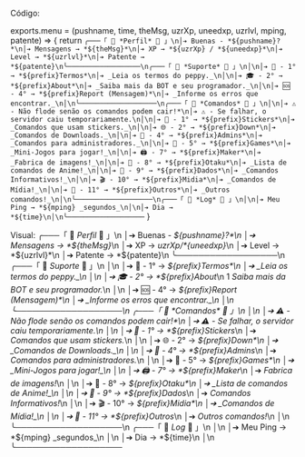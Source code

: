 Código:

exports.menu = (pushname, time, theMsg, uzrXp, uneedxp, uzrlvl, mping, patente) => { return `╭───「 🖤 *Perfil* 🖤 」\n│➔ Buenas - *${pushname}?*\n│➔ Mensagens → *${theMsg}*\n│➔ XP → *${uzrXp} / *${uneedxp}*\n│➔ Level → *${uzrlvl}*\n│➔ Patente → *${patente}\n╰──────────────────\n╭───「 📣 *Suporte* 📣 」\n│\n│➔ 📔 - 1° → *${prefix}Termos*\n│➔ _Leia os termos do peppy._\n│\n│➔ 🎓 - 2° → *${prefix}About*\n│➔ _Saiba mais da BOT e seu programador._\n│\n│➔ 🆘 - 4° → *${prefix}Report (Mensagem)*\n│➔ _Informe os erros que encontrar._\n│\n╰───────────────────\n╭───「 🧊 *Comandos* 🧊 」\n│\n│➔ ⚠️ - Não flode senão os comandos podem cair!*\n│➔ ⚠️ - Se falhar, o servidor caiu temporariamente.\n│\n│➔ 🙈 - 1° → *${prefix}Stickers*\n│➔ _Comandos que usam stickers._\n│\n│➔ 🌐 - 2° → *${prefix}Down*\n│➔ _Comandos de Downloads._\n│\n│➔ 🤭 - 4° → *${prefix}Admins*\n│➔ _Comandos para administradores._\n│\n│➔ 🎰 - 5° → *${prefix}Games*\n│➔ _Mini-Jogos para jogar!_\n│\n│➔ 🖨️ - 7° → *${prefix}Maker*\n│➔ _Fabrica de imagens!_\n│\n│➔ 🍙 - 8° → *${prefix}Otaku*\n│➔ _Lista de comandos de Anime!_\n│\n│➔ 📂 - 9° → *${prefix}Dados*\n│➔ _Comandos Informativos!_\n│\n│➔ 🎬 - 10° → *${prefix}Midia*\n│➔ _Comandos de Mídia!_\n│\n│➔ 🚪 - 11° → *${prefix}Outros*\n│➔ _Outros comandos!_\n│\n╰───────────────────\n╭───「 📂 *Log* 📂 」\n│\n│➔ Meu Ping → *${mping} _segundos_\n│\n│➔ Dia → *${time}\n│\n╰───────────────────` }


Visual:
╭───「 🖤 *Perfil* 🖤 」\n
│➔ Buenas - *${pushname}?*\n
│➔ Mensagens → *${theMsg}*\n
│➔ XP → *${uzrXp} / *${uneedxp}*\n
│➔ Level → *${uzrlvl}*\n
│➔ Patente → *${patente}\n
╰──────────────────\n
╭───「 📣 *Suporte* 📣 」\n
│\n
│➔ 📔 - 1° → *${prefix}Termos*\n
│➔ _Leia os termos do peppy._\n
│\n
│➔ 🎓 - 2° → *${prefix}About*\n
1 _Saiba mais da BOT e seu programador._\n
│\n
│➔ 🆘 - 4° → *${prefix}Report (Mensagem)*\n
│➔ _Informe os erros que encontrar._\n
│\n
╰───────────────────\n
╭───「 🧊 *Comandos* 🧊 」\n
│\n
│➔ ⚠️ - Não flode senão os comandos podem cair!*\n
│➔ ⚠️ - Se falhar, o servidor caiu temporariamente.\n
│\n
│➔ 🙈 - 1° → *${prefix}Stickers*\n
│➔ _Comandos que usam stickers._\n
│\n
│➔ 🌐 - 2° → *${prefix}Down*\n
│➔ _Comandos de Downloads._\n
│\n
│➔ 🤭 - 4° → *${prefix}Admins*\n
│➔ _Comandos para administradores._\n
│\n
│➔ 🎰 - 5° → *${prefix}Games*\n
│➔ _Mini-Jogos para jogar!_\n
│\n
│➔ 🖨️ - 7° → *${prefix}Maker*\n
│➔ _Fabrica de imagens!_\n
│\n
│➔ 🍙 - 8° → *${prefix}Otaku*\n
│➔ _Lista de comandos de Anime!_\n
│\n
│➔ 📂 - 9° → *${prefix}Dados*\n
│➔ _Comandos Informativos!_\n
│\n
│➔ 🎬 - 10° → *${prefix}Midia*\n
│➔ _Comandos de Mídia!_\n
│\n
│➔ 🚪 - 11° → *${prefix}Outros*\n
│➔ _Outros comandos!_\n
│\n
╰───────────────────\n
╭───「 📂 *Log* 📂 」\n
│\n
│➔ Meu Ping → *${mping} _segundos_\n
│\n
│➔ Dia → *${time}\n
│\n
╰───────────────────                         


